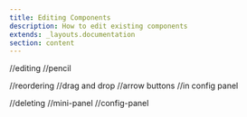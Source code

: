 ```yaml
---
title: Editing Components
description: How to edit existing components
extends: _layouts.documentation
section: content
---
```


//editing
//pencil

//reordering
//drag and drop
//arrow buttons
//in config panel

//deleting
//mini-panel
//config-panel

